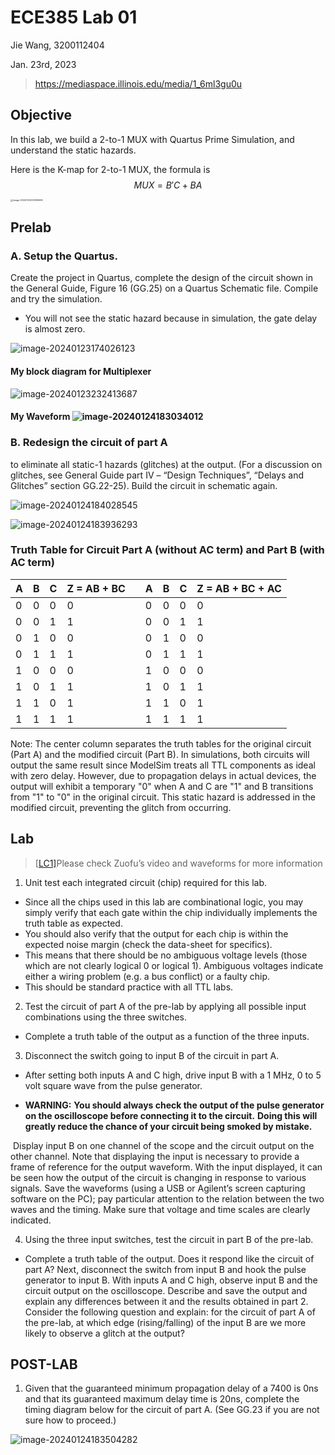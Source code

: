 # ECE385 Lab 01

Jie Wang, 3200112404

Jan. 23rd, 2023

> https://mediaspace.illinois.edu/media/1_6ml3gu0u

## Objective

In this lab, we build a 2-to-1 MUX with Quartus Prime Simulation, and understand the static hazards.

Here is the K-map for 2-to-1 MUX, the formula is 
$$
MUX= B'C + BA
$$


<img src="./ece385_lab1_JieWang.assets/image-20240123233936636.png" alt="image-20240123233936636" style="zoom:25%;" />

## Prelab

### A.       Setup the Quartus. 

Create the project in Quartus, complete the design of the circuit shown in the General Guide, Figure 16 (GG.25) on a Quartus Schematic file. Compile and try the simulation. 

- You will not see the static hazard because in simulation, the gate delay is almost zero.

![image-20240123174026123](./ece385_lab1_JieWang.assets/image-20240123174026123.png)

#### My block diagram for Multiplexer

![image-20240123232413687](./ece385_lab1_JieWang.assets/image-20240123232413687.png)

#### My Waveform ![image-20240124183034012](./ece385_lab1_JieWang.assets/image-20240124183034012.png)

### B.     Redesign the circuit of part A 

to eliminate all static-1 hazards (glitches) at the output. (For a discussion on glitches, see General Guide part IV – “Design Techniques”, “Delays and Glitches” section GG.22-25). Build the circuit in schematic again. 

![image-20240124184028545](./ece385_lab1_JieWang.assets/image-20240124184028545.png)



![image-20240124183936293](./ece385_lab1_JieWang.assets/image-20240124183936293.png)



### Truth Table for Circuit Part A (without AC term) and Part B (with AC term)

| A    | B    | C    | Z = AB + BC |      | A    | B    | C    | Z = AB + BC + AC |
| ---- | ---- | ---- | ----------- | ---- | ---- | ---- | ---- | ---------------- |
| 0    | 0    | 0    | 0           |      | 0    | 0    | 0    | 0                |
| 0    | 0    | 1    | 1           |      | 0    | 0    | 1    | 1                |
| 0    | 1    | 0    | 0           |      | 0    | 1    | 0    | 0                |
| 0    | 1    | 1    | 1           |      | 0    | 1    | 1    | 1                |
| 1    | 0    | 0    | 0           |      | 1    | 0    | 0    | 0                |
| 1    | 0    | 1    | 1           |      | 1    | 0    | 1    | 1                |
| 1    | 1    | 0    | 1           |      | 1    | 1    | 0    | 1                |
| 1    | 1    | 1    | 1           |      | 1    | 1    | 1    | 1                |

Note: The center column separates the truth tables for the original circuit (Part A) and the modified circuit (Part B). In simulations, both circuits will output the same result since ModelSim treats all TTL components as ideal with zero delay. However, due to propagation delays in actual devices, the output will exhibit a temporary "0" when A and C are "1" and B transitions from "1" to "0" in the original circuit. This static hazard is addressed in the modified circuit, preventing the glitch from occurring.

## Lab

>  [[LC1\]](#_msoanchor_1)Please check Zuofu’s video and waveforms for more information

1. Unit test each integrated circuit (chip) required for this lab. 
- Since all the chips used in this lab are combinational logic, you may simply verify that each gate within the chip individually implements the truth table as expected. 
- You should also verify that the output for each chip is within the expected noise margin (check the data-sheet for specifics). 
- This means that there should be no ambiguous voltage levels (those which are not clearly logical 0 or logical 1). Ambiguous voltages indicate either a wiring problem (e.g. a bus conflict) or a faulty chip. 
- This should be standard practice with all TTL labs. 



2. Test the circuit of part A of the pre-lab by applying all possible input combinations using the three switches. 
- Complete a truth table of the output as a function of the three inputs.

3. Disconnect the switch going to input B of the circuit in part A. 
- After setting both inputs A and C high, drive input B with a 1 MHz, 0 to 5 volt square wave from the pulse generator.

-  **WARNING:** **You should always check the output of the pulse generator on the oscilloscope before connecting it to the circuit.** **Doing this will greatly reduce the chance of your circuit being smoked by mistake.** 

​      Display input B on one channel of the scope and the circuit output on the other channel. Note that displaying the input is necessary to provide a frame of reference for the output waveform. With the input displayed, it can be seen how the output of the circuit is changing in response to various signals. Save the waveforms (using a USB or Agilent’s screen capturing software on the PC); pay particular attention to the relation between the two waves and the timing. Make sure that voltage and time scales are clearly indicated.

4. Using the three input switches, test the circuit in part B of the pre-lab. 
- Complete a truth table of the output. Does it respond like the circuit of part A? Next, disconnect the switch from input B and hook the pulse generator to input B. With inputs A and C high, observe input B and the circuit output on the oscilloscope.  Describe and save the output and explain any differences between it and the results obtained in part 2. Consider the following question and explain: for the circuit of part A of the pre-lab, at which edge (rising/falling) of the input B are we more likely to observe a glitch at the output?

## POST-LAB

1. Given that the guaranteed minimum propagation delay of a 7400 is 0ns and that its guaranteed maximum delay time is 20ns, complete the timing diagram below for the circuit of part A. (See GG.23 if you are not sure how to proceed.)

![image-20240124183504282](./ece385_lab1_JieWang.assets/image-20240124183504282.png)
